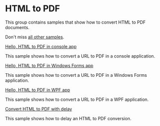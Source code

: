 # HTML to PDF 
This group contains samples that show how to convert HTML to PDF documents.

Don't miss [all other samples](/Samples).

[Hello, HTML to PDF in console app](/Samples/HtmlToPdf/HtmlToPdfConsole)

This sample shows how to convert a URL to PDF in a console application.

[Hello, HTML to PDF in Windows Forms app](/Samples/HtmlToPdf/HtmlToPdfWindowsForms)

This sample shows how to convert a URL to PDF in a Windows Forms application.

[Hello, HTML to PDF in WPF app](/Samples/HtmlToPdf/HtmlToPdfWpf)

This sample shows how to convert a URL to PDF in a WPF application.

[Convert HTML to PDF with delay](/Samples/HtmlToPdf/ConvertWithDelay)

This sample shows how to delay an HTML to PDF conversion.